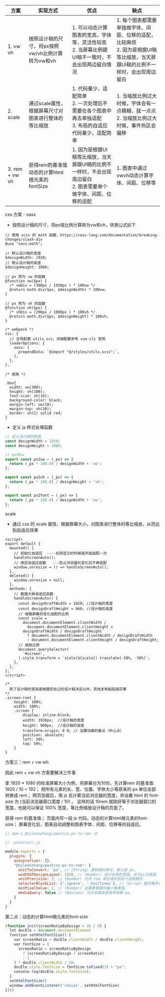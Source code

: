 

| 方案 | 实现方式 | 优点 | 缺点 |
| ---- | -------- | ---- | ---- |
| 1. vw vh | 按照设计稿的尺寸，将px按照vw/vh比例计算转为vw和vh | 1. 可以动态计算图表的宽高，字体等，灵活性较高<br>2. 当屏幕比例跟UI稿不一致时，不会出现两边留白情况 | 1. 每个图表都需要单独做字体、间距、位移的适配，比较麻烦<br>2. 因为是根据UI稿等比缩放，当天屏跟UI稿的比例不一样时，会出现周边留白 |
| 2. scale | 通过scale属性，根据屏幕尺寸对图表进行整体的等比缩放 | 1. 代码量少，适配简单<br>2. 一次处理后不需要在各个图表中再去单独适配<br>3. 布局的自适应代码量少，适配简单 | 1. 当缩放比例过大时候，字体会有一点模糊，就一点点<br>2. 当缩放比例过大时候，事件热区会偏移 |
| 3. rem + vw vh | 获得rem的基准值<br>动态的计算html根元素的fontSize | 1. 因为是根据UI稿等比缩放，当天屏跟UI稿的比例不一样时，不会出现周边留白<br>2. 图表需要单个做字体、间距、位移的适配 | 1. 图表中通过vwvh动态计算字体、间距、位移等 |

css 方案 - sass
- 按照设计稿的尺寸，将px按比例计算转为vw和vh，转换公式如下

```less
// 使用 scss 的 math 函数，https://sass-lang.com/documentation/breaking-changes/slash-div
@use "sass:math";

// 默认设计稿的宽度
$designWidth: 1920;
// 默认设计稿的高度
$designHeight: 1080;

// px 转为 vw 的函数
@function vw($px) {
  /* vwDiv = (300px / 1920px ) * 100vw */
  @return math.div($px, $designWidth) * 100vw;
}

// px 转为 vh 的函数
@function vh($px) {
  /* vhDiv = (200px / 1080px ) * 100vh */
  @return math.div($px, $designHeight) * 100vh;
}

/* webpack */
css: {
  // 全局配置 utils.scs，详细配置参考 vue-cli 官网
  loaderOptions: {
    sass: {
      prependData: `@import "@/styles/utils.scss";`,
    },
  },
},

/* 使用 */

.box{
  width: vw(300);
  height: vh(100);
  font-size: vh(16);
  background-color: black;
  margin-left: vw(10);
  margin-top: vh(10);
  border: vh(2) solid red;
}

```

- 定义 js 样式处理函数

```js
// 定义设计稿的宽高
const designWidth = 1920;
const designHeight = 1080;

// px转vw
export const px2vw = (_px) => {
  return (_px * 100.0) / designWidth + 'vw';
};

export const px2vh = (_px) => {
  return (_px * 100.0) / designHeight + 'vh';
};

export const px2font = (_px) => {
  return (_px * 100.0) / designWidth + 'vw';
};

```

scale

- 通过 css 的 scale 属性，根据屏幕大小，对图表进行整体的等比缩放，从而达到自适应效果

```vue
<script>
export default {
  mounted() {
    // 初始化自适应  ----在刚显示的时候就开始适配一次
    handleScreenAuto();
    // 绑定自适应函数   ---防止浏览器栏变化后不再适配
    window.onresize = () => handleScreenAuto();
  },
  deleted() {
    window.onresize = null;
  },
  methods: {
    // 数据大屏自适应函数
    handleScreenAuto() {
      const designDraftWidth = 1920; //设计稿的宽度
      const designDraftHeight = 960; //设计稿的高度
      // 根据屏幕的变化适配的比例
      const scale =
        document.documentElement.clientWidth /
          document.documentElement.clientHeight <
        designDraftWidth / designDraftHeight
          ? document.documentElement.clientWidth / designDraftWidth
          : document.documentElement.clientHeight / designDraftHeight;
      // 缩放比例
      document.querySelector(
        '#screen',
      ).style.transform = `scale(${scale}) translate(-50%, -50%)`;
    },
  },
};
</script>

```

```less
/*
  除了设计稿的宽高是根据您自己的设计稿决定以外，其他复制粘贴就完事
*/  
.screen-root {
    height: 100%;
    width: 100%;
    .screen {
        display: inline-block;
        width: 1920px;  //设计稿的宽度
        height: 960px;  //设计稿的高度
        transform-origin: 0 0; // 设置动画的基点（中心点）
        position: absolute;
        left: 50%;
        top: 50%;
    }
}

```

方案三：rem + vw wh

因此 rem + vw vh 方案要解决三件事

拿 1920 * 1080 的标准屏幕大小为例，将屏幕分为10份，先计算rem 的基准值: 1920 / 10 = 192；
把所有元素的长、宽、位置、字体大小等原来的 px 单位全部转换成 rem；
网页加载后，用 js 去计算当前浏览器的宽度，并设置 html 的 font-size 为 (当前浏览器窗口宽度 / 10) 。
这样的话 10rem 就刚好等于浏览器窗口的宽度，也就可以保证 100% 宽度，等比例缩放设计稿的页面了。

获得 rem 的基准值；
页面内写一段 js 代码，动态的计算html根元素的font-size；
屏幕变化后，图表自动调整和图表字体、间距、位移等的自适应。

```js
// npm i @njleonzhang/postcss-px-to-rem -D

// .postcssrc.js

module.exports = {
  plugins: {
    autoprefixer: {},
    "@njleonzhang/postcss-px-to-rem": {
      unitToConvert: 'px', // (String) 要转换的单位，默认是 px。
      widthOfDesignLayout: 1920, // (Number) 设计布局的宽度。对于pc仪表盘，一般是 1920.
      unitPrecision: 3, // (Number) 允许 rem 单位增长到的十进制数字.
      selectorBlackList: ['.ignore', '.hairlines'], // (Array) 要忽略并保留为 px 的选择器.
      minPixelValue: 1, // (Number) 设置要替换的最小像素值.
      mediaQuery: false // (Boolean) 允许在媒体查询中转换 px.
    }
  }
}

```

第二点：动态的计算html根元素的font-size

```js
(function init(screenRatioByDesign = 16 / 9) {
  let docEle = document.documentElement
  function setHtmlFontSize() {
    var screenRatio = docEle.clientWidth / docEle.clientHeight;
    var fontSize = (
      screenRatio > screenRatioByDesign
        ? (screenRatioByDesign / screenRatio)
        : 1
    ) * docEle.clientWidth / 10;
    docEle.style.fontSize = fontSize.toFixed(3) + "px";
    console.log(docEle.style.fontSize);
  }
  setHtmlFontSize()
  window.addEventListener('resize', setHtmlFontSize)
})()

```